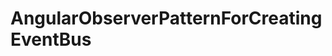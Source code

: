 # AngularObserverPatternForCreatingEventBus

<!-- https://danywalls.com/using-rxjs-as-state-manager-in-angular -->
